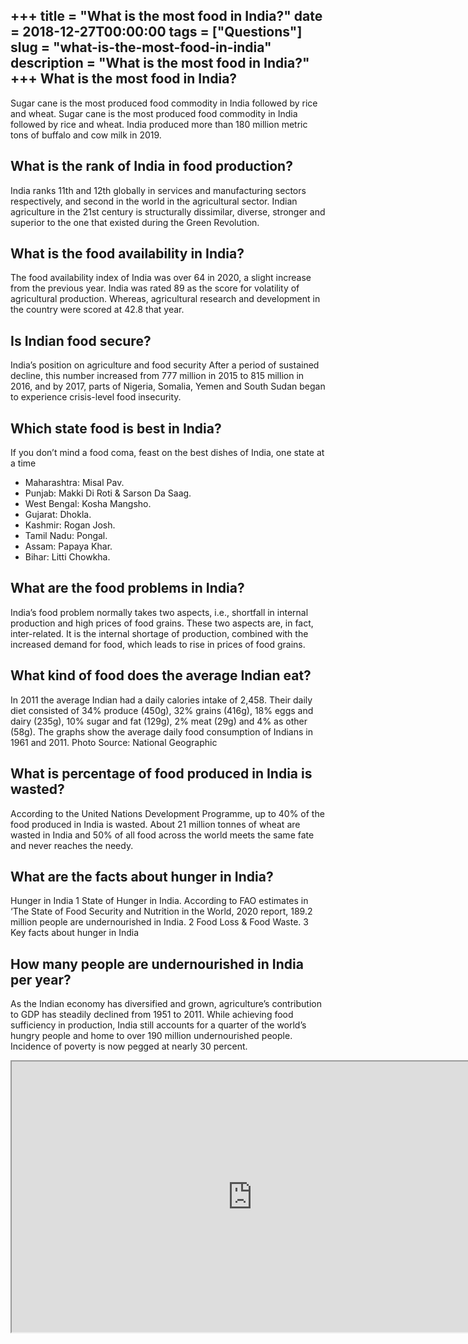 +++
title = "What is the most food in India?"
date = 2018-12-27T00:00:00
tags = ["Questions"]
slug = "what-is-the-most-food-in-india"
description = "What is the most food in India?"
+++
What is the most food in India?
-------------------------------

Sugar cane is the most produced food commodity in India followed by rice and wheat. Sugar cane is the most produced food commodity in India followed by rice and wheat. India produced more than 180 million metric tons of buffalo and cow milk in 2019.

What is the rank of India in food production?
---------------------------------------------

India ranks 11th and 12th globally in services and manufacturing sectors respectively, and second in the world in the agricultural sector. Indian agriculture in the 21st century is structurally dissimilar, diverse, stronger and superior to the one that existed during the Green Revolution.

What is the food availability in India?
---------------------------------------

The food availability index of India was over 64 in 2020, a slight increase from the previous year. India was rated 89 as the score for volatility of agricultural production. Whereas, agricultural research and development in the country were scored at 42.8 that year.

Is Indian food secure?
----------------------

India’s position on agriculture and food security After a period of sustained decline, this number increased from 777 million in 2015 to 815 million in 2016, and by 2017, parts of Nigeria, Somalia, Yemen and South Sudan began to experience crisis-level food insecurity.

Which state food is best in India?
----------------------------------

If you don’t mind a food coma, feast on the best dishes of India, one state at a time

- Maharashtra: Misal Pav.
- Punjab: Makki Di Roti &amp; Sarson Da Saag.
- West Bengal: Kosha Mangsho.
- Gujarat: Dhokla.
- Kashmir: Rogan Josh.
- Tamil Nadu: Pongal.
- Assam: Papaya Khar.
- Bihar: Litti Chowkha.

What are the food problems in India?
------------------------------------

India’s food problem normally takes two aspects, i.e., shortfall in internal production and high prices of food grains. These two aspects are, in fact, inter-related. It is the internal shortage of production, combined with the increased demand for food, which leads to rise in prices of food grains.

What kind of food does the average Indian eat?
----------------------------------------------

In 2011 the average Indian had a daily calories intake of 2,458. Their daily diet consisted of 34% produce (450g), 32% grains (416g), 18% eggs and dairy (235g), 10% sugar and fat (129g), 2% meat (29g) and 4% as other (58g). The graphs show the average daily food consumption of Indians in 1961 and 2011. Photo Source: National Geographic

What is percentage of food produced in India is wasted?
-------------------------------------------------------

According to the United Nations Development Programme, up to 40% of the food produced in India is wasted. About 21 million tonnes of wheat are wasted in India and 50% of all food across the world meets the same fate and never reaches the needy.

What are the facts about hunger in India?
-----------------------------------------

Hunger in India 1 State of Hunger in India. According to FAO estimates in ‘The State of Food Security and Nutrition in the World, 2020 report, 189.2 million people are undernourished in India. 2 Food Loss &amp; Food Waste. 3 Key facts about hunger in India

How many people are undernourished in India per year?
-----------------------------------------------------

As the Indian economy has diversified and grown, agriculture’s contribution to GDP has steadily declined from 1951 to 2011. While achieving food sufficiency in production, India still accounts for a quarter of the world’s hungry people and home to over 190 million undernourished people. Incidence of poverty is now pegged at nearly 30 percent.

<iframe allow="accelerometer; autoplay; clipboard-write; encrypted-media; gyroscope; picture-in-picture" allowfullscreen="" class="__youtube_prefs__  epyt-is-override  no-lazyload" data-no-lazy="1" data-origheight="433" data-origwidth="770" data-skipgform_ajax_framebjll="" height="433" id="_ytid_88594" loading="lazy" src="https://www.youtube.com/embed/oALeE5PAvic?enablejsapi=1&autoplay=0&cc_load_policy=0&cc_lang_pref=&iv_load_policy=1&loop=0&modestbranding=0&rel=1&fs=1&playsinline=0&autohide=2&theme=dark&color=red&controls=1&" title="YouTube player" width="770"></iframe>